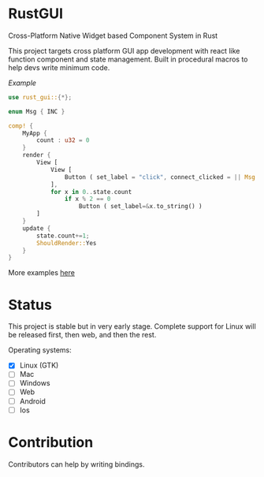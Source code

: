 # RustGUI

Cross-Platform Native Widget based Component System in Rust

This project targets cross platform GUI app development with react like function component and state management.
Built in procedural macros to help devs write minimum code.

*Example*
```rust
use rust_gui::{*};

enum Msg { INC }

comp! {
    MyApp {
        count : u32 = 0
    }
    render {
        View [
            View [
                Button ( set_label = "click", connect_clicked = || Msg::INC )
            ],
            for x in 0..state.count
                if x % 2 == 0
                    Button ( set_label=&x.to_string() )
        ]
    }
    update {
        state.count+=1;
        ShouldRender::Yes
    }
}
```

More examples [here](examples)

# Status
This project is stable but in very early stage. Complete support for Linux will be released first, then web, and then the rest.

Operating systems:
+ [x] Linux (GTK)
+ [ ] Mac
+ [ ] Windows
+ [ ] Web
+ [ ] Android
+ [ ] Ios

# Contribution
Contributors can help by writing bindings.